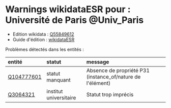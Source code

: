Warnings wikidataESR pour : Université de Paris @Univ_Paris
================

- Edition wikidata : [Q55849612](https://www.wikidata.org/wiki/Q55849612)
- Guide d'édition : [wikidataESR](https://github.com/cpesr/wikidataESR/)



Problèmes détectés dans les entités :

|entité                                                 |statut                 |message                                                    |
|:------------------------------------------------------|:----------------------|:----------------------------------------------------------|
|[Q104777601](https://www.wikidata.org/wiki/Q104777601) |statut manquant        |Absence de propriété P31 (instance_of/nature de l'élément) |
|[Q3064321](https://www.wikidata.org/wiki/Q3064321)     |institut universitaire |Statut trop imprécis                                       |
